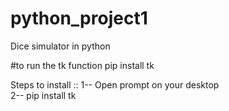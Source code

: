# python_project1
Dice simulator in python

#to run the tk function
pip install tk

Steps to install ::
                   1-- Open prompt on your desktop                                                                                                                                                                                              
 2-- pip install tk
